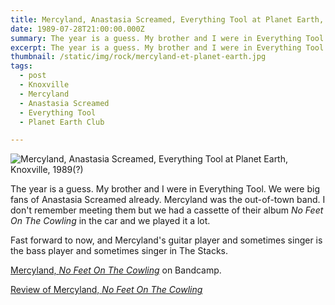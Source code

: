 ```yaml
---
title: Mercyland, Anastasia Screamed, Everything Tool at Planet Earth, Knoxville, 1989(?)
date: 1989-07-28T21:00:00.000Z
summary: The year is a guess. My brother and I were in Everything Tool. Mercyland was the out-of-town band. I don't remember meeting them but we had a cassette of their album in the car and we played it a lot.
excerpt: The year is a guess. My brother and I were in Everything Tool. Mercyland was the out-of-town band. I don't remember meeting them but we had a cassette of their album in the car and we played it a lot.
thumbnail: /static/img/rock/mercyland-et-planet-earth.jpg
tags:
  - post 
  - Knoxville 
  - Mercyland
  - Anastasia Screamed
  - Everything Tool
  - Planet Earth Club

---
```


![Mercyland, Anastasia Screamed, Everything Tool at Planet Earth, Knoxville, 1989(?)](/static/img/rock/mercyland-et-planet-earth.jpg "Planet Earth Flyer, Knoxville TN")

The year is a guess. My brother and I were in Everything Tool. We were big fans of Anastasia Screamed already. Mercyland was the out-of-town band. I don't remember meeting them but we had a cassette of their album *No Feet On The Cowling* in the car and we played it a lot. 

Fast forward to now, and Mercyland's guitar player and sometimes singer is the bass player and sometimes singer in The Stacks. 

[Mercyland, *No Feet On The Cowling*](https://mercyland.bandcamp.com/releases) on Bandcamp.

[Review of Mercyland, *No Feet On The Cowling*](http://wilfullyobscure.blogspot.com/2007/10/mercyland-no-feet-on-cowling-1989.html)